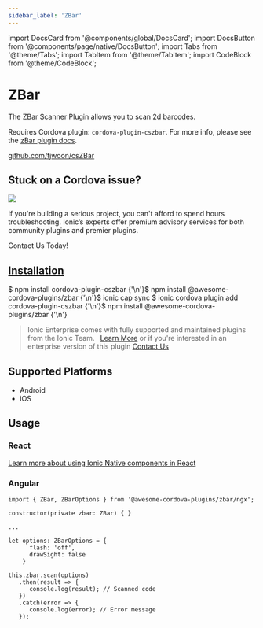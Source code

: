 ```yaml
---
sidebar_label: 'ZBar'
---
```


import DocsCard from '@components/global/DocsCard';
import DocsButton from '@components/page/native/DocsButton';
import Tabs from '@theme/Tabs';
import TabItem from '@theme/TabItem';
import CodeBlock from '@theme/CodeBlock';

# ZBar

The ZBar Scanner Plugin allows you to scan 2d barcodes.

Requires Cordova plugin: `cordova-plugin-cszbar`. For more info, please see the [zBar plugin docs](https://github.com/tjwoon/csZBar).

<p>
  <a href="https://github.com/tjwoon/csZBar" target="_blank" rel="noopener" className="git-link">github.com/tjwoon/csZBar</a>
</p>

<h2>Stuck on a Cordova issue?</h2>
<DocsCard
  className="cordova-ee-card"
  header="Don't waste precious time on plugin issues."
  href="https://ionicframework.com/sales?product_of_interest=Ionic%20Native"
>
  <div>
    <img src="/docs/icons/native-cordova-bot.png" class="cordova-ee-img" />
    <p>If you're building a serious project, you can't afford to spend hours troubleshooting. Ionic’s experts offer premium advisory services for both community plugins and premier plugins.</p>
    <DocsButton className="native-ee-detail">Contact Us Today!</DocsButton>
  </div>
</DocsCard>

<h2 id="installation">
  <a href="#installation">Installation</a>
</h2>
<Tabs
  groupId="runtime"
  defaultValue="Capacitor"
  values={[
    { value: 'Capacitor', label: 'Capacitor' },
    { value: 'Cordova', label: 'Cordova' },
    { value: 'Enterprise', label: 'Enterprise' },
  ]}
>
  <TabItem value="Capacitor">
    <CodeBlock className="language-shell">
      $ npm install cordova-plugin-cszbar {'\n'}$ npm install @awesome-cordova-plugins/zbar {'\n'}$ ionic cap sync
    </CodeBlock>
  </TabItem>
  <TabItem value="Cordova">
    <CodeBlock className="language-shell">
      $ ionic cordova plugin add cordova-plugin-cszbar {'\n'}$ npm install @awesome-cordova-plugins/zbar {'\n'}
    </CodeBlock>
  </TabItem>
  <TabItem value="Enterprise">
    <blockquote>
      Ionic Enterprise comes with fully supported and maintained plugins from the Ionic Team. &nbsp;
      <a className="btn" href="https://ionic.io/docs/premier-plugins">Learn More</a> or if you're interested in an enterprise version of this plugin <a className="btn" href="https://ionicframework.com/sales?product_of_interest=Ionic%20Enterprise%20Engine">Contact Us</a>
    </blockquote>
  </TabItem>
</Tabs>

## Supported Platforms

- Android
- iOS

## Usage

### React

[Learn more about using Ionic Native components in React](../native-community.md#react)

### Angular

```tsx
import { ZBar, ZBarOptions } from '@awesome-cordova-plugins/zbar/ngx';

constructor(private zbar: ZBar) { }

...

let options: ZBarOptions = {
      flash: 'off',
      drawSight: false
    }

this.zbar.scan(options)
   .then(result => {
      console.log(result); // Scanned code
   })
   .catch(error => {
      console.log(error); // Error message
   });

```
